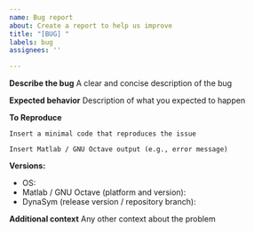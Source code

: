 ```yaml
---
name: Bug report
about: Create a report to help us improve
title: "[BUG] "
labels: bug
assignees: ''

---
```


**Describe the bug**
A clear and concise description of the bug

**Expected behavior**
Description of what you expected to happen

**To Reproduce**

```
Insert a minimal code that reproduces the issue
```
```
Insert Matlab / GNU Octave output (e.g., error message)
```

**Versions:**
 - OS:
 - Matlab / GNU Octave (platform and version): 
 - DynaSym (release version / repository branch):

**Additional context**
Any other context about the problem
